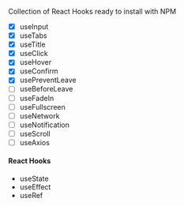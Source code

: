 Collection of React Hooks ready to install with NPM

- [x] useInput
- [x] useTabs
- [x] useTitle
- [x] useClick
- [x] useHover
- [x] useConfirm
- [x] usePreventLeave
- [ ] useBeforeLeave
- [ ] useFadeIn
- [ ] useFullscreen
- [ ] useNetwork
- [ ] useNotification
- [ ] useScroll
- [ ] useAxios

#### React Hooks

- useState
- useEffect
- useRef
